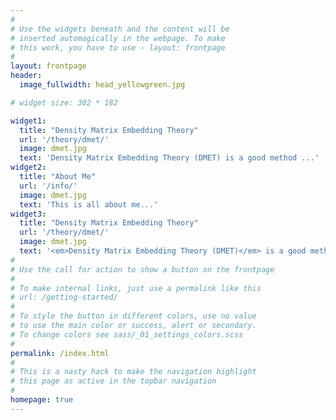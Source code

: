 ```yaml
---
#
# Use the widgets beneath and the content will be
# inserted automagically in the webpage. To make
# this work, you have to use › layout: frontpage
#
layout: frontpage
header:
  image_fullwidth: head_yellowgreen.jpg

# widget size: 302 * 182

widget1:
  title: "Density Matrix Embedding Theory"
  url: '/theory/dmet/'
  image: dmet.jpg
  text: 'Density Matrix Embedding Theory (DMET) is a good method ...'
widget2:
  title: "About Me"
  url: '/info/'
  image: dmet.jpg
  text: 'This is all about me...'
widget3:
  title: "Density Matrix Embedding Theory"
  url: '/theory/dmet/'
  image: dmet.jpg
  text: '<em>Density Matrix Embedding Theory (DMET)</em> is a good method ...'
#
# Use the call for action to show a button on the frontpage
#
# To make internal links, just use a permalink like this
# url: /getting-started/
#
# To style the button in different colors, use no value
# to use the main color or success, alert or secondary.
# To change colors see sass/_01_settings_colors.scss
#
permalink: /index.html
#
# This is a nasty hack to make the navigation highlight
# this page as active in the topbar navigation
#
homepage: true
---
```


